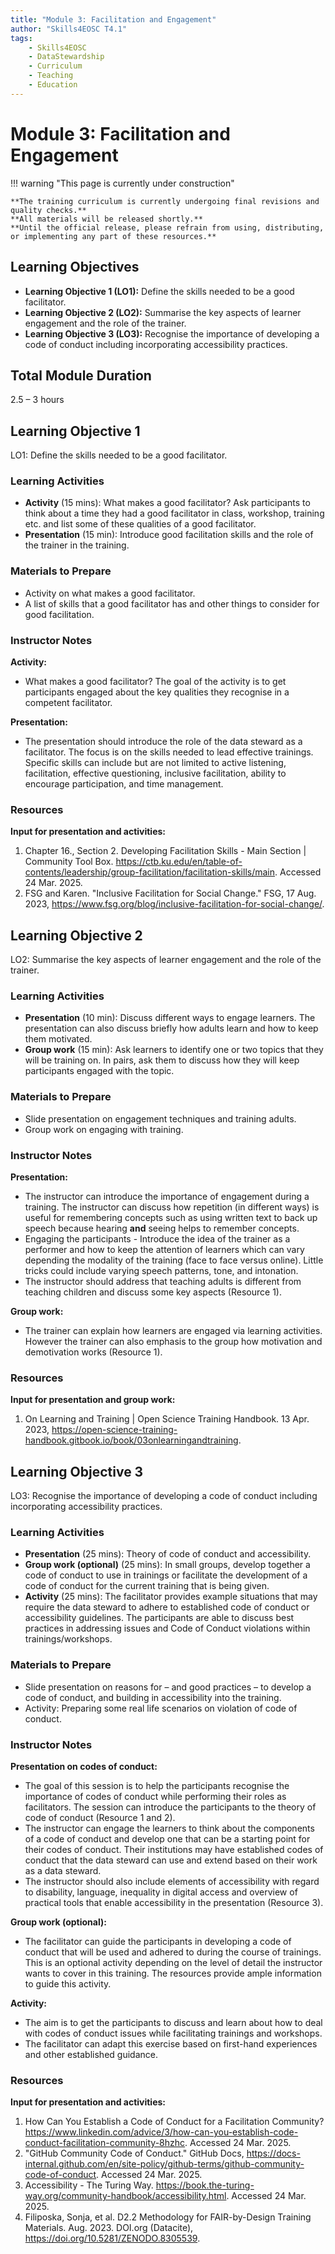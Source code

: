 ```yaml
---
title: "Module 3: Facilitation and Engagement"
author: "Skills4EOSC T4.1"
tags:
    - Skills4EOSC
    - DataStewardship
    - Curriculum
    - Teaching
    - Education
---
```


# Module 3: Facilitation and Engagement


!!! warning "This page is currently under construction"

    **The training curriculum is currently undergoing final revisions and quality checks.**
    **All materials will be released shortly.**
    **Until the official release, please refrain from using, distributing, or implementing any part of these resources.**


## Learning Objectives

- **Learning Objective 1 (LO1):** Define the skills needed to be a good facilitator.
- **Learning Objective 2 (LO2):** Summarise the key aspects of learner engagement and the role of the trainer.
- **Learning Objective 3 (LO3):** Recognise the importance of developing a code of conduct including incorporating accessibility practices.


## Total Module Duration

2.5 &ndash; 3 hours


## Learning Objective 1

LO1: Define the skills needed to be a good facilitator.


### Learning Activities

- **Activity** (15 mins): What makes a good facilitator? Ask participants to think about a time they had a good facilitator in class, workshop, training etc. and list some of these qualities of a good facilitator.
- **Presentation** (15 min): Introduce good facilitation skills and the role of the trainer in the training.


### Materials to Prepare

- Activity on what makes a good facilitator.
- A list of skills that a good facilitator has and other things to consider for good facilitation.


### Instructor Notes

**Activity:**

- What makes a good facilitator? The goal of the activity is to get participants engaged about the key qualities they recognise in a competent facilitator.

**Presentation:**

- The presentation should introduce the role of the data steward as a facilitator. The focus is on the skills needed to lead effective trainings. Specific skills can include but are not limited to active listening, facilitation, effective questioning, inclusive facilitation, ability to encourage participation, and time management.


### Resources

**Input for presentation and activities:**

1. Chapter 16., Section 2. Developing Facilitation Skills - Main Section \| Community Tool Box. <https://ctb.ku.edu/en/table-of-contents/leadership/group-facilitation/facilitation-skills/main>. Accessed 24 Mar. 2025.
2. FSG and Karen. "Inclusive Facilitation for Social Change." FSG, 17 Aug. 2023, <https://www.fsg.org/blog/inclusive-facilitation-for-social-change/>.



## Learning Objective 2

LO2: Summarise the key aspects of learner engagement and the role of the trainer.


### Learning Activities

- **Presentation** (10 min): Discuss different ways to engage learners. The presentation can also discuss briefly how adults learn and how to keep them motivated.
- **Group work** (15 min): Ask learners to identify one or two topics that they will be training on. In pairs, ask them to discuss how they will keep participants engaged with the topic.


### Materials to Prepare

- Slide presentation on engagement techniques and training adults.
- Group work on engaging with training.


### Instructor Notes

**Presentation:**

- The instructor can introduce the importance of engagement during a training. The instructor can discuss how repetition (in different ways) is useful for remembering concepts such as using written text to back up speech because hearing **and** seeing helps to remember concepts.
- Engaging the participants - Introduce the idea of the trainer as a performer and how to keep the attention of learners which can vary depending the modality of the training (face to face versus online). Little tricks could include varying speech patterns, tone, and intonation.
- The instructor should address that teaching adults is different from teaching children and discuss some key aspects (Resource 1).

**Group work:**

- The trainer can explain how learners are engaged via learning activities. However the trainer can also emphasis to the group how motivation and demotivation works (Resource 1).


### Resources

**Input for presentation and group work:**

1. On Learning and Training \| Open Science Training Handbook. 13 Apr. 2023, <https://open-science-training-handbook.gitbook.io/book/03onlearningandtraining>.



## Learning Objective 3

LO3: Recognise the importance of developing a code of conduct including incorporating accessibility practices.


### Learning Activities

- **Presentation** (25 mins): Theory of code of conduct and accessibility.
- **Group work (optional)** (25 mins): In small groups, develop together a code of conduct to use in trainings or facilitate the development of a code of conduct for the current training that is being given.
- **Activity** (25 mins): The facilitator provides example situations that may require the data steward to adhere to established code of conduct or accessibility guidelines. The participants are able to discuss best practices in addressing issues and Code of Conduct violations within trainings/workshops.


### Materials to Prepare

- Slide presentation on reasons for &ndash; and good practices &ndash; to develop a code of conduct, and building in accessibility into the training.
- Activity: Preparing some real life scenarios on violation of code of conduct.


### Instructor Notes

**Presentation on codes of conduct:**

- The goal of this session is to help the participants recognise the importance of codes of conduct while performing their roles as facilitators. The session can introduce the participants to the theory of code of conduct (Resource 1 and 2).
- The instructor can engage the learners to think about the components of a code of conduct and develop one that can be a starting point for their codes of conduct. Their institutions may have established codes of conduct that the data steward can use and extend based on their work as a data steward.
- The instructor should also include elements of accessibility with regard to disability, language, inequality in digital access and overview of practical tools that enable accessibility in the presentation (Resource 3).

**Group work (optional):**

- The facilitator can guide the participants in developing a code of conduct that will be used and adhered to during the course of trainings. This is an optional activity depending on the level of detail the instructor wants to cover in this training. The resources provide ample information to guide this activity.

**Activity:**

- The aim is to get the participants to discuss and learn about how to deal with codes of conduct issues while facilitating trainings and workshops.
- The facilitator can adapt this exercise based on first-hand experiences and other established guidance.


### Resources

**Input for presentation and activities:**

1. How Can You Establish a Code of Conduct for a Facilitation Community? <https://www.linkedin.com/advice/3/how-can-you-establish-code-conduct-facilitation-community-8hzhc>. Accessed 24 Mar. 2025.
2. "GitHub Community Code of Conduct." GitHub Docs, <https://docs-internal.github.com/en/site-policy/github-terms/github-community-code-of-conduct>. Accessed 24 Mar. 2025.
3. Accessibility - The Turing Way. <https://book.the-turing-way.org/community-handbook/accessibility.html>. Accessed 24 Mar. 2025.
4. Filiposka, Sonja, et al. D2.2 Methodology for FAIR-by-Design Training Materials. Aug. 2023. DOI.org (Datacite), <https://doi.org/10.5281/ZENODO.8305539>.
